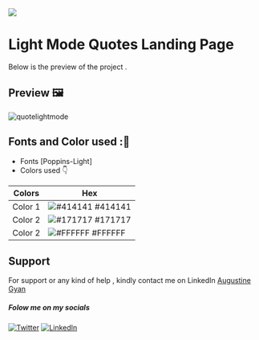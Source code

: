 <img src="https://img.shields.io/badge/Landing%20Pages-Beginner%20Friendly-blue">

# Light Mode Quotes Landing Page
Below is the preview of the project .


## Preview :framed_picture:


![quotelightmode](https://user-images.githubusercontent.com/43218009/178190557-586d65d6-8a5e-415d-8e3c-c891b5d7e1c3.PNG)

## Fonts and Color used ::art:
- Fonts [Poppins-Light]
- Colors used :point_down:



| Colors             | Hex                                                                |
| ----------------- | ------------------------------------------------------------------ |
|  Color 1| ![#414141](https://via.placeholder.com/10/414141?text=+) #414141 |
|  Color 2| ![#171717](https://via.placeholder.com/10/171717?text=+) #171717 |
|  Color 2| ![#FFFFFF](https://via.placeholder.com/10/FFFFFF?text=+) #FFFFFF |



## Support

For support or any kind of help , kindly contact me on LinkedIn [Augustine Gyan](https://www.linkedin.com/in/augustinegyan/) 

##### Folow me on my socials
<a href="https://www.twitter.com/AugustineGyan7" target="_blank"><img src="https://img.shields.io/badge/Twitter-%230077B5.svg?&style=flat-square&logo=twitter&logoColor=white" alt="Twitter"></a>
<a href="https://www.linkedin.com/in/augustinegyan/" target="_blank"><img src="https://img.shields.io/badge/LinkedIn-%230077B5.svg?&style=flat-square&logo=linkedin&logoColor=white" alt="LinkedIn"></a>

